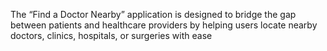 The “Find a Doctor Nearby” application is designed to bridge the gap between patients and healthcare providers by helping users locate nearby doctors, clinics, hospitals, or surgeries with ease
